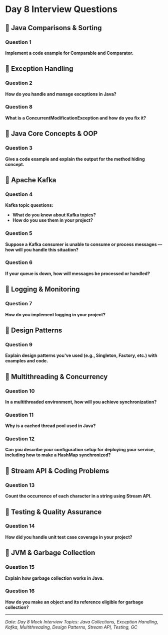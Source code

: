 # Day 8 Interview Questions

## 🔹 Java Comparisons & Sorting

### Question 1

**Implement a code example for Comparable and Comparator.**

## 🔹 Exception Handling

### Question 2

**How do you handle and manage exceptions in Java?**

### Question 8

**What is a ConcurrentModificationException and how do you fix it?**

## 🔹 Java Core Concepts & OOP

### Question 3

**Give a code example and explain the output for the method hiding concept.**

## 🔹 Apache Kafka

### Question 4

**Kafka topic questions:**
- **What do you know about Kafka topics?**
- **How do you use them in your project?**

### Question 5

**Suppose a Kafka consumer is unable to consume or process messages — how will you handle this situation?**

### Question 6

**If your queue is down, how will messages be processed or handled?**

## 🔹 Logging & Monitoring

### Question 7

**How do you implement logging in your project?**

## 🔹 Design Patterns

### Question 9

**Explain design patterns you've used (e.g., Singleton, Factory, etc.) with examples and code.**

## 🔹 Multithreading & Concurrency

### Question 10

**In a multithreaded environment, how will you achieve synchronization?**

### Question 11

**Why is a cached thread pool used in Java?**

### Question 12

**Can you describe your configuration setup for deploying your service, including how to make a HashMap synchronized?**

## 🔹 Stream API & Coding Problems

### Question 13

**Count the occurrence of each character in a string using Stream API.**

## 🔹 Testing & Quality Assurance

### Question 14

**How did you handle unit test case coverage in your project?**

## 🔹 JVM & Garbage Collection

### Question 15

**Explain how garbage collection works in Java.**

### Question 16

**How do you make an object and its reference eligible for garbage collection?**

---

*Date: Day 8 Mock Interview*
*Topics: Java Collections, Exception Handling, Kafka, Multithreading, Design Patterns, Stream API, Testing, GC*